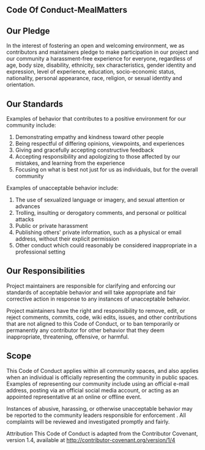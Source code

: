 ## Code Of Conduct-MealMatters

## Our Pledge
In the interest of fostering an open and welcoming environment, we as contributors and maintainers pledge to make participation in our project and our community a harassment-free experience for everyone, regardless of age, body size, disability, ethnicity, sex characteristics, gender identity and expression, level of experience, education, socio-economic status, nationality, personal appearance, race, religion, or sexual identity and orientation.

## Our Standards
Examples of behavior that contributes to a positive environment for our community include:

1. Demonstrating empathy and kindness toward other people
2. Being respectful of differing opinions, viewpoints, and experiences
3. Giving and gracefully accepting constructive feedback
4. Accepting responsibility and apologizing to those affected by our mistakes, and learning from the experience
5. Focusing on what is best not just for us as individuals, but for the overall community

Examples of unacceptable behavior include:
1. The use of sexualized language or imagery, and sexual attention or advances
2. Trolling, insulting or derogatory comments, and personal or political attacks
3. Public or private harassment
4. Publishing others' private information, such as a physical or email address, without their explicit permission
5. Other conduct which could reasonably be considered inappropriate in a professional setting
 
## Our Responsibilities
Project maintainers are responsible for clarifying and enforcing our standards of acceptable behavior and will take appropriate and fair corrective action in response to any instances of unacceptable behavior.

Project maintainers have the right and responsibility to remove, edit, or reject comments, commits, code, wiki edits, issues, and other contributions that are not aligned to this Code of Conduct, or to ban temporarily or permanently any contributor for other behavior that they deem inappropriate, threatening, offensive, or harmful.

## Scope
This Code of Conduct applies within all community spaces, and also applies when an individual is officially representing the community in public spaces. Examples of representing our community include using an official e-mail address, posting via an official social media account, or acting as an appointed representative at an online or offline event.


Instances of abusive, harassing, or otherwise unacceptable behavior may be reported to the community leaders responsible for enforcement . All complaints will be reviewed and investigated promptly and fairly.

Attribution
This Code of Conduct is adapted from the Contributor Covenant, version 1.4, available at http://contributor-covenant.org/version/1/4
